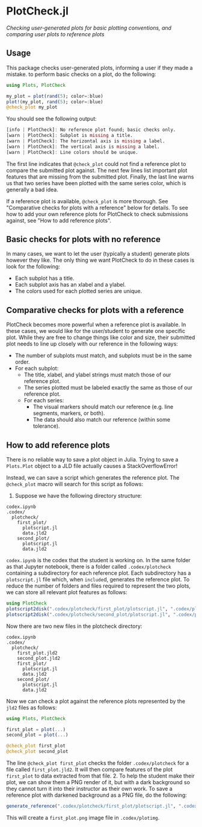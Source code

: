# PlotCheck.jl

*Checking user-generated plots for basic plotting conventions, and comparing user plots to reference plots*

## Usage
This package checks user-generated plots, informing a user if they made a mistake. to perform basic checks on a plot, do the following:

```julia
using Plots, PlotCheck

my_plot = plot(rand(5); color=:blue)
plot!(my_plot, rand(5); color=:blue)
@check_plot my_plot
```

You should see the following output:
```julia
[info | PlotCheck]: No reference plot found; basic checks only.
[warn | PlotCheck]: Subplot is missing a title.
[warn | PlotCheck]: The horizontal axis is missing a label.
[warn | PlotCheck]: The vertical axis is missing a label.
[warn | PlotCheck]: Line colors should be unique.
```
The first line indicates that `@check_plot` could not find a reference plot to compare the submitted plot against. The next few lines list important plot features that are missing from the submitted plot. Finally, the last line warns us that two series have been plotted with the same series color, which is generally a bad idea.

If a reference plot is available, `@check_plot` is more thorough. See "Comparative checks for plots with a reference" below for details. To see how to add your own reference plots for PlotCheck to check submissions against, see "How to add reference plots".

## Basic checks for plots with no reference
In many cases, we want to let the user (typically a student) generate plots however they like. The only thing we want PlotCheck to do in these cases is look for the following:
- Each subplot has a title.
- Each subplot axis has an xlabel and a ylabel.
- The colors used for each plotted series are unique.

## Comparative checks for plots with a reference
PlotCheck becomes more powerful when a reference plot is available. In these cases, we would like for the user/student to generate one specific plot. While they are free to change things like color and size, their submitted plot needs to line up closely with our reference in the following ways:
- The number of subplots must match, and subplots must be in the same order.
- For each subplot:
  - The title, xlabel, and ylabel strings must match those of our reference plot.
  - The series plotted must be labeled exactly the same as those of our reference plot.
  - For each series:
    - The visual markers should match our reference (e.g. line segments, markers, or both).
    - The data should also match our reference (within some tolerance).

## How to add reference plots
There is no reliable way to save a plot object in Julia. Trying to save a `Plots.Plot` object to a JLD file actually causes a StackOverflowError!

Instead, we can save a script which generates the reference plot. The `@check_plot` macro will search for this script as follows:
1. Suppose we have the following directory structure:
```
codex.ipynb
.codex/
  plotcheck/
    first_plot/
      plotscript.jl
      data.jld2
    second_plot/
      plotscript.jl
      data.jld2
```
`codex.ipynb` is the codex that the student is working on. In the same folder as that Jupyter notebook, there is a folder called `.codex/plotcheck` containing a subdirectory for each reference plot. Each subdirectory has a `plotscript.jl` file which, when `include`d, generates the reference plot. To reduce the number of folders and files required to represent the two plots, we can store all relevant plot features as follows:
```julia
using PlotCheck
plotscript2disk(".codex/plotcheck/first_plot/plotscript.jl", ".codex/plotcheck/first_plot.jld2")
plotscript2disk(".codex/plotcheck/second_plot/plotscript.jl", ".codex/plotcheck/second_plot.jld2")
```
Now there are two new files in the plotcheck directory:
```
codex.ipynb
.codex/
  plotcheck/
    first_plot.jld2
    second_plot.jld2
    first_plot/
      plotscript.jl
      data.jld2
    second_plot/
      plotscript.jl
      data.jld2
```
Now we can check a plot against the reference plots represented by the `jld2` files as follows:
```julia
using Plots, PlotCheck

first_plot = plot(...)
second_plot = plot(...)

@check_plot first_plot
@check_plot second_plot
```
The line `@check_plot first_plot` checks the folder `.codex/plotcheck` for a file called `first_plot.jld2`. It will then compare features of the plot `first_plot` to data extracted from that file.
2. To help the student make their plot, we can show them a PNG render of it, but with a dark background so they cannot turn it into their instructor as their own work. To save a reference plot with darkened background as a PNG file, do the following:
```julia
generate_reference(".codex/plotcheck/first_plot/plotscript.jl", ".codex/plotimg/first_plot.png")
```
This will create a `first_plot.png` image file in `.codex/plotimg`.

